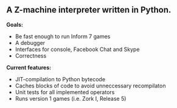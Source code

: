 A Z-machine interpreter written in Python.
------------------------------------------

__Goals:__

 * Be fast enough to run Inform 7 games
 * A debugger
 * Interfaces for console, Facebook Chat and Skype
 * Correctness

__Current features:__

 * JIT-compilation to Python bytecode
 * Caches blocks of code to avoid unneccessary recompilaton
 * Unit tests for all implemented operators
 * Runs version 1 games (i.e. Zork I, Release 5)

